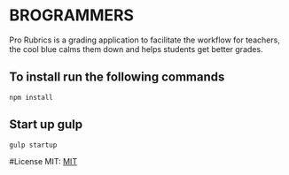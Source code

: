 # BROGRAMMERS
Pro Rubrics is a grading application to facilitate the
workflow for teachers, the cool blue calms them
down and helps students get better grades.
## To install run the following commands

```
npm install

```
## Start up gulp

```
gulp startup

```
#License
MIT: [MIT](http://rem.mit-license.org)

